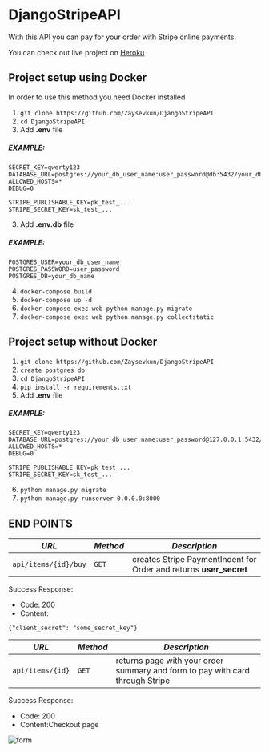 # DjangoStripeAPI

With this API you can pay for your order with Stripe online payments.

You can check out live project on [Heroku](https://djangostripeapi.herokuapp.com/)

## Project setup using Docker

In order to use this method you need Docker installed

1. `git clone https://github.com/Zaysevkun/DjangoStripeAPI`
2. `cd DjangoStripeAPI`
3. Add __.env__ file
##### EXAMPLE:
```
SECRET_KEY=qwerty123
DATABASE_URL=postgres://your_db_user_name:user_password@db:5432/your_db_name
ALLOWED_HOSTS=*
DEBUG=0

STRIPE_PUBLISHABLE_KEY=pk_test_...
STRIPE_SECRET_KEY=sk_test_...
```
3. Add __.env.db__ file
##### EXAMPLE:
```
POSTGRES_USER=your_db_user_name
POSTGRES_PASSWORD=user_password
POSTGRES_DB=your_db_name
```
4. `docker-compose build`
5. `docker-compose up -d`
6. `docker-compose exec web python manage.py migrate`
7. `docker-compose exec web python manage.py collectstatic`

## Project setup without Docker

1. `git clone https://github.com/Zaysevkun/DjangoStripeAPI`
2.  `create postgres db`
3. `cd DjangoStripeAPI`
4. `pip install -r requirements.txt`
5. Add __.env__ file
##### EXAMPLE:
```
SECRET_KEY=qwerty123
DATABASE_URL=postgres://your_db_user_name:user_password@127.0.0.1:5432/your_db_name
ALLOWED_HOSTS=*
DEBUG=0

STRIPE_PUBLISHABLE_KEY=pk_test_...
STRIPE_SECRET_KEY=sk_test_...
```
6. `python manage.py migrate`
7. `python manage.py runserver 0.0.0.0:8000`

## END POINTS

| *URL* | *Method*|*Description*|
|-------|---------|-------------|
| `api/items/{id}/buy` | `GET` | creates Stripe PaymentIndent for Order and returns __user_secret__|

Success Response:
- Code: 200
- Content:
```
{"client_secret": "some_secret_key"}
```
| *URL* | *Method*|*Description*|
|-------|---------|-------------|
| `api/items/{id}` | `GET` | returns page with your order summary and form to pay with card through Stripe|

Success Response:
- Code: 200
- Content:Checkout page

![form](https://i.ibb.co/F4XCYbT/Screenshot-from-2020-10-18-11-02-08.png 'Форма оплаты')

